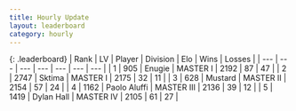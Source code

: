```yaml
---
title: Hourly Update
layout: leaderboard
category: hourly
---
```


{: .leaderboard}
| Rank | LV | Player | Division | Elo | Wins | Losses |
| --- | --- | --- | --- | --- | --- | --- |
| <span data-change="0">1</span> | 905 | <span title="ID: 623502">Enugie</span> | MASTER I | <span data-change="0">2192</span> | <span data-change="0">87</span> | <span data-change="0">47</span> |
| <span data-change="0">2</span> | 2747 | <span title="ID: 353063">Sktima</span> | MASTER I | <span data-change="9">2175</span> | <span data-change="1">32</span> | <span data-change="0">11</span> |
| <span data-change="0">3</span> | 628 | <span title="ID: 611082">Mustard</span> | MASTER II | <span data-change="0">2154</span> | <span data-change="0">57</span> | <span data-change="0">24</span> |
| <span data-change="0">4</span> | 1162 | <span title="ID: 512212">Paolo Aluffi</span> | MASTER III | <span data-change="0">2136</span> | <span data-change="0">39</span> | <span data-change="0">12</span> |
| <span data-change="0">5</span> | 1419 | <span title="ID: 174294">Dylan Hall</span> | MASTER IV | <span data-change="0">2105</span> | <span data-change="0">61</span> | <span data-change="0">27</span> |
